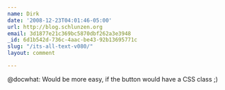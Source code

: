```yaml
---
name: Dirk
date: '2008-12-23T04:01:46-05:00'
url: http://blog.schlunzen.org
email: 3d1877e21c369bc5870dbf262a3e3948
_id: 6d1b542d-736c-4aac-be43-92b13695771c
slug: "/its-all-text-v080/"
layout: comment

---
```


@docwhat: Would be more easy, if the button would have a CSS class ;)
